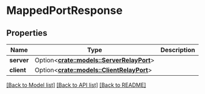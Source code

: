 # MappedPortResponse

## Properties

Name | Type | Description | Notes
------------ | ------------- | ------------- | -------------
**server** | Option<[**crate::models::ServerRelayPort**](ServerRelayPort.md)> |  | [optional]
**client** | Option<[**crate::models::ClientRelayPort**](ClientRelayPort.md)> |  | [optional]

[[Back to Model list]](../README.md#documentation-for-models) [[Back to API list]](../README.md#documentation-for-api-endpoints) [[Back to README]](../README.md)


